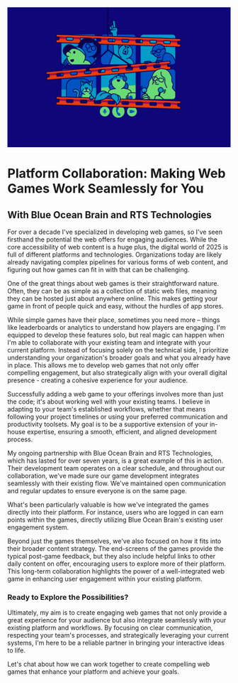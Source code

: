 <img src="images/collaboration.png" class="main-image" />

# Platform Collaboration: Making Web Games Work Seamlessly for You
## With Blue Ocean Brain and RTS Technologies

For over a decade I've specialized in developing web games, so I've seen firsthand the potential the web offers for engaging audiences. While the core accessibility of web content is a huge plus, the digital world of 2025 is full of different platforms and technologies. Organizations today are likely already navigating complex pipelines for various forms of web content, and figuring out how games can fit in with that can be challenging.

One of the great things about web games is their straightforward nature. Often, they can be as simple as a collection of static web files, meaning they can be hosted just about anywhere online. This makes getting your game in front of people quick and easy, without the hurdles of app stores.

While simple games have their place, sometimes you need more – things like leaderboards or analytics to understand how players are engaging. I'm equipped to develop these features solo, but real magic can happen when I'm able to collaborate with your existing team and integrate with your current platform. Instead of focusing solely on the technical side, I prioritize understanding your organization's broader goals and what you already have in place. This allows me to develop web games that not only offer compelling engagement, but also strategically align with your overall digital presence - creating a cohesive experience for your audience.

Successfully adding a web game to your offerings involves more than just the code; it's about working well with your existing teams. I believe in adapting to your team's established workflows, whether that means following your project timelines or using your preferred communication and productivity toolsets. My goal is to be a supportive extension of your in-house expertise, ensuring a smooth, efficient, and aligned development process.

My ongoing partnership with Blue Ocean Brain and RTS Technologies, which has lasted for over seven years, is a great example of this in action. Their development team operates on a clear schedule, and throughout our collaboration, we've made sure our game development integrates seamlessly with their existing flow. We've maintained open communication and regular updates to ensure everyone is on the same page.

What's been particularly valuable is how we've integrated the games directly into their platform. For instance, users who are logged in can earn points within the games, directly utilizing Blue Ocean Brain's existing user engagement system.

Beyond just the games themselves, we've also focused on how it fits into their broader content strategy. The end-screens of the games provide the typical post-game feedback, but they also include helpful links to other daily content on offer, encouraging users to explore more of their platform. This long-term collaboration highlights the power of a well-integrated web game in enhancing user engagement within your existing platform.

### Ready to Explore the Possibilities?

Ultimately, my aim is to create engaging web games that not only provide a great experience for your audience but also integrate seamlessly with your existing platform and workflows. By focusing on clear communication, respecting your team's processes, and strategically leveraging your current systems, I'm here to be a reliable partner in bringing your interactive ideas to life.

Let's chat about how we can work together to create compelling web games that enhance your platform and achieve your goals.